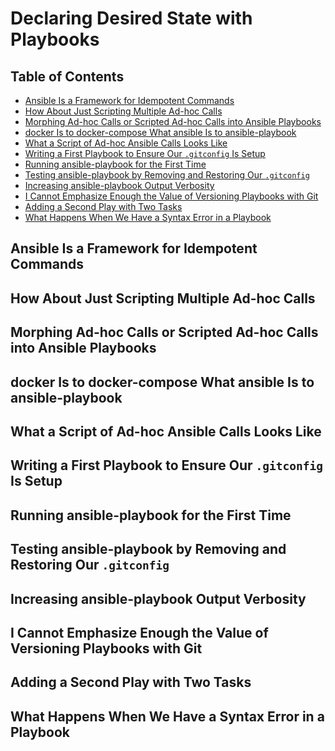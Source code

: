 # Declaring Desired State with Playbooks

## Table of Contents

<!-- START doctoc generated TOC please keep comment here to allow auto update -->
<!-- DON'T EDIT THIS SECTION, INSTEAD RE-RUN doctoc TO UPDATE -->

- [Ansible Is a Framework for Idempotent Commands](#ansible-is-a-framework-for-idempotent-commands)
- [How About Just Scripting Multiple Ad-hoc Calls](#how-about-just-scripting-multiple-ad-hoc-calls)
- [Morphing Ad-hoc Calls or Scripted Ad-hoc Calls into Ansible Playbooks](#morphing-ad-hoc-calls-or-scripted-ad-hoc-calls-into-ansible-playbooks)
- [docker Is to docker-compose What ansible Is to ansible-playbook](#docker-is-to-docker-compose-what-ansible-is-to-ansible-playbook)
- [What a Script of Ad-hoc Ansible Calls Looks Like](#what-a-script-of-ad-hoc-ansible-calls-looks-like)
- [Writing a First Playbook to Ensure Our `.gitconfig` Is Setup](#writing-a-first-playbook-to-ensure-our-gitconfig-is-setup)
- [Running ansible-playbook for the First Time](#running-ansible-playbook-for-the-first-time)
- [Testing ansible-playbook by Removing and Restoring Our `.gitconfig`](#testing-ansible-playbook-by-removing-and-restoring-our-gitconfig)
- [Increasing ansible-playbook Output Verbosity](#increasing-ansible-playbook-output-verbosity)
- [I Cannot Emphasize Enough the Value of Versioning Playbooks with Git](#i-cannot-emphasize-enough-the-value-of-versioning-playbooks-with-git)
- [Adding a Second Play with Two Tasks](#adding-a-second-play-with-two-tasks)
- [What Happens When We Have a Syntax Error in a Playbook](#what-happens-when-we-have-a-syntax-error-in-a-playbook)

<!-- END doctoc generated TOC please keep comment here to allow auto update -->

## Ansible Is a Framework for Idempotent Commands

## How About Just Scripting Multiple Ad-hoc Calls

## Morphing Ad-hoc Calls or Scripted Ad-hoc Calls into Ansible Playbooks

## docker Is to docker-compose What ansible Is to ansible-playbook

## What a Script of Ad-hoc Ansible Calls Looks Like

## Writing a First Playbook to Ensure Our `.gitconfig` Is Setup

## Running ansible-playbook for the First Time

## Testing ansible-playbook by Removing and Restoring Our `.gitconfig`

## Increasing ansible-playbook Output Verbosity

## I Cannot Emphasize Enough the Value of Versioning Playbooks with Git

## Adding a Second Play with Two Tasks

## What Happens When We Have a Syntax Error in a Playbook
